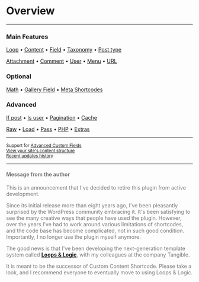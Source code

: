 # Overview

---

<div class="row index"><div class="col-half">

### Main Features

[Loop](options-general.php?page=ccs_reference&tab=loop) &bullet; [Content](options-general.php?page=ccs_reference&tab=content) &bullet; [Field](options-general.php?page=ccs_reference&tab=field) &bullet; [Taxonomy](options-general.php?page=ccs_reference&tab=taxonomy) &bullet; [Post type](options-general.php?page=ccs_reference&tab=posttype)

[Attachment](options-general.php?page=ccs_reference&tab=attach) &bullet; [Comment](options-general.php?page=ccs_reference&tab=comment) &bullet; [User](options-general.php?page=ccs_reference&tab=user) &bullet; [Menu](options-general.php?page=ccs_reference&tab=menu) &bullet; [URL](options-general.php?page=ccs_reference&tab=url)

### Optional

[Math](options-general.php?page=ccs_reference&tab=math) &bullet; [Gallery Field](options-general.php?page=ccs_reference&tab=gallery) &bullet; [Meta Shortcodes](options-general.php?page=ccs_reference&tab=meta-shortcodes)


</div><div class="col-half">

### Advanced

[If post](options-general.php?page=ccs_reference&tab=if) &bullet;
[Is user](options-general.php?page=ccs_reference&tab=is) &bullet; [Pagination](options-general.php?page=ccs_reference&tab=paged) &bullet; [Cache](options-general.php?page=ccs_reference&tab=cache)

[Raw](options-general.php?page=ccs_reference&tab=raw) &bullet; [Load](options-general.php?page=ccs_reference&tab=load) &bullet; [Pass](options-general.php?page=ccs_reference&tab=pass) &bullet; [PHP](options-general.php?page=ccs_reference&tab=php) &bullet; [Extras](options-general.php?page=ccs_reference&tab=extras)

---

<small>Support for [Advanced Custom Fields](options-general.php?page=ccs_reference&tab=acf)<br>
[View your site's content structure](index.php?page=content_overview)<br>
[Recent updates history](options-general.php?page=ccs_reference&tab=changelog)
</small>

</div>

</div>
<div style="font-size:14px;color:#777; margin-bottom: 1.25rem">
<hr>
<h4>Message from the author</h4>

This is an announcement that I've decided to retire this plugin from active development.

Since its initial release more than eight years ago, I've been pleasantly surprised by the WordPress community embracing it. It's been satisfying to see the many creative ways that people have used the plugin. However, over the years I've had to work around various limitations of shortcodes, and the code base has become complicated, not in such good condition. Importantly, I no longer use the plugin myself anymore.

The good news is that I've been developing the next-generation template system called **[Loops & Logic](https://wordpress.org/plugins/tangible-loops-and-logic/)**, with my colleagues at the company Tangible.

It is meant to be the successor of Custom Content Shortcode. Please take a look, and I recommend everyone to eventually move to using Loops & Logic.

</div>